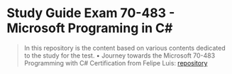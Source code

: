 # Study Guide Exam 70-483 - Microsoft Programing in C#

> In this repository is the content based on various contents dedicated to the study for the test.
• Journey towards the Microsoft 70-483 Programming with C# Certification from Felipe Luis:
    [repository](https://github.com/luisdeol/microsoft-exam-70-483-programming-with-c-the-journey-towards-the-certification)